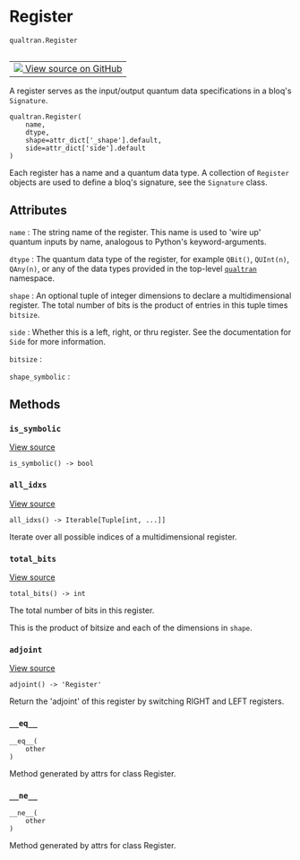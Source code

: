 # Register
`qualtran.Register`


<table class="tfo-notebook-buttons tfo-api nocontent" align="left">
<td>
  <a target="_blank" href="https://github.com/quantumlib/Qualtran/blob/main/qualtran/_infra/registers.py#L46-L111">
    <img src="https://www.tensorflow.org/images/GitHub-Mark-32px.png" />
    View source on GitHub
  </a>
</td>
</table>



A register serves as the input/output quantum data specifications in a bloq's `Signature`.

<pre class="devsite-click-to-copy prettyprint lang-py tfo-signature-link">
<code>qualtran.Register(
    name,
    dtype,
    shape=attr_dict[&#x27;_shape&#x27;].default,
    side=attr_dict[&#x27;side&#x27;].default
)
</code></pre>



<!-- Placeholder for "Used in" -->

Each register has a name and a quantum data type. A collection of `Register` objects are used
to define a bloq's signature, see the `Signature` class.



<h2 class="add-link">Attributes</h2>

`name`<a id="name"></a>
: The string name of the register. This name is used to 'wire up' quantum inputs
  by name, analogous to Python's keyword-arguments.

`dtype`<a id="dtype"></a>
: The quantum data type of the register, for example `QBit()`, `QUInt(n)`, `QAny(n)`,
  or any of the data types provided in the top-level <a href="../qualtran.html"><code>qualtran</code></a> namespace.

`shape`<a id="shape"></a>
: An optional tuple of integer dimensions to declare a multidimensional register. The
  total number of bits is the product of entries in this tuple times `bitsize`.

`side`<a id="side"></a>
: Whether this is a left, right, or thru register. See the documentation for `Side`
  for more information.

`bitsize`<a id="bitsize"></a>
: &nbsp;

`shape_symbolic`<a id="shape_symbolic"></a>
: &nbsp;




## Methods

<h3 id="is_symbolic"><code>is_symbolic</code></h3>

<a target="_blank" class="external" href="https://github.com/quantumlib/Qualtran/blob/main/qualtran/_infra/registers.py#L75-L76">View source</a>

<pre class="devsite-click-to-copy prettyprint lang-py tfo-signature-link">
<code>is_symbolic() -> bool
</code></pre>




<h3 id="all_idxs"><code>all_idxs</code></h3>

<a target="_blank" class="external" href="https://github.com/quantumlib/Qualtran/blob/main/qualtran/_infra/registers.py#L92-L94">View source</a>

<pre class="devsite-click-to-copy prettyprint lang-py tfo-signature-link">
<code>all_idxs() -> Iterable[Tuple[int, ...]]
</code></pre>

Iterate over all possible indices of a multidimensional register.


<h3 id="total_bits"><code>total_bits</code></h3>

<a target="_blank" class="external" href="https://github.com/quantumlib/Qualtran/blob/main/qualtran/_infra/registers.py#L96-L101">View source</a>

<pre class="devsite-click-to-copy prettyprint lang-py tfo-signature-link">
<code>total_bits() -> int
</code></pre>

The total number of bits in this register.

This is the product of bitsize and each of the dimensions in `shape`.

<h3 id="adjoint"><code>adjoint</code></h3>

<a target="_blank" class="external" href="https://github.com/quantumlib/Qualtran/blob/main/qualtran/_infra/registers.py#L103-L111">View source</a>

<pre class="devsite-click-to-copy prettyprint lang-py tfo-signature-link">
<code>adjoint() -> 'Register'
</code></pre>

Return the 'adjoint' of this register by switching RIGHT and LEFT registers.


<h3 id="__eq__"><code>__eq__</code></h3>

<pre class="devsite-click-to-copy prettyprint lang-py tfo-signature-link">
<code>__eq__(
    other
)
</code></pre>

Method generated by attrs for class Register.


<h3 id="__ne__"><code>__ne__</code></h3>

<pre class="devsite-click-to-copy prettyprint lang-py tfo-signature-link">
<code>__ne__(
    other
)
</code></pre>

Method generated by attrs for class Register.




